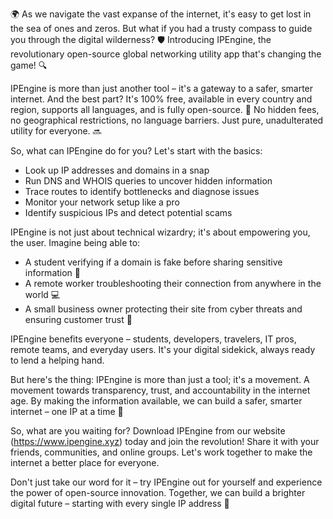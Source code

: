 🌍 As we navigate the vast expanse of the internet, it's easy to get lost in the sea of ones and zeros. But what if you had a trusty compass to guide you through the digital wilderness? 🛡️ Introducing IPEngine, the revolutionary open-source global networking utility app that's changing the game! 🔍

IPEngine is more than just another tool – it's a gateway to a safer, smarter internet. And the best part? It's 100% free, available in every country and region, supports all languages, and is fully open-source. 📡 No hidden fees, no geographical restrictions, no language barriers. Just pure, unadulterated utility for everyone. 🔜

So, what can IPEngine do for you? Let's start with the basics:

* Look up IP addresses and domains in a snap
* Run DNS and WHOIS queries to uncover hidden information
* Trace routes to identify bottlenecks and diagnose issues
* Monitor your network setup like a pro
* Identify suspicious IPs and detect potential scams

IPEngine is not just about technical wizardry; it's about empowering you, the user. Imagine being able to:

* A student verifying if a domain is fake before sharing sensitive information 🤝
* A remote worker troubleshooting their connection from anywhere in the world 💻
* A small business owner protecting their site from cyber threats and ensuring customer trust 💸

IPEngine benefits everyone – students, developers, travelers, IT pros, remote teams, and everyday users. It's your digital sidekick, always ready to lend a helping hand.

But here's the thing: IPEngine is more than just a tool; it's a movement. A movement towards transparency, trust, and accountability in the internet age. By making the information available, we can build a safer, smarter internet – one IP at a time 🚀

So, what are you waiting for? Download IPEngine from our website (https://www.ipengine.xyz) today and join the revolution! Share it with your friends, communities, and online groups. Let's work together to make the internet a better place for everyone.

Don't just take our word for it – try IPEngine out for yourself and experience the power of open-source innovation. Together, we can build a brighter digital future – starting with every single IP address 🌟